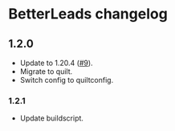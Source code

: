 # BetterLeads changelog

## 1.2.0

- Update to 1.20.4 ([#9](https://github.com/quaoz/BetterLeads/issues/9)).
- Migrate to quilt.
- Switch config to quiltconfig.

### 1.2.1

- Update buildscript.
